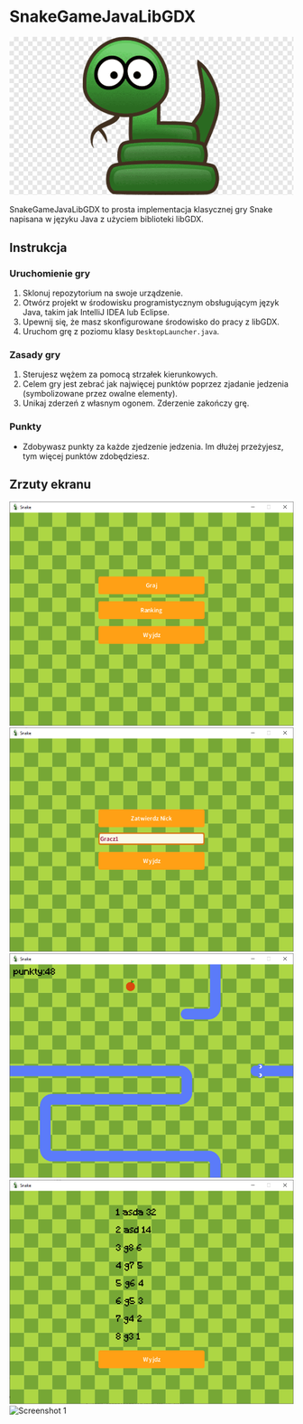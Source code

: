 # SnakeGameJavaLibGDX

![Snake Game](assets/logo.png)

SnakeGameJavaLibGDX to prosta implementacja klasycznej gry Snake napisana w języku Java z użyciem biblioteki libGDX.

## Instrukcja

### Uruchomienie gry

1. Sklonuj repozytorium na swoje urządzenie.
2. Otwórz projekt w środowisku programistycznym obsługującym język Java, takim jak IntelliJ IDEA lub Eclipse.
3. Upewnij się, że masz skonfigurowane środowisko do pracy z libGDX.
4. Uruchom grę z poziomu klasy `DesktopLauncher.java`.

### Zasady gry

1. Sterujesz wężem za pomocą strzałek kierunkowych.
2. Celem gry jest zebrać jak najwięcej punktów poprzez zjadanie jedzenia (symbolizowane przez owalne elementy).
3. Unikaj zderzeń z własnym ogonem. Zderzenie zakończy grę.

### Punkty

- Zdobywasz punkty za każde zjedzenie jedzenia. Im dłużej przeżyjesz, tym więcej punktów zdobędziesz.

## Zrzuty ekranu

![Screenshot 1](ss/1.PNG)
![Screenshot 1](ss/2.PNG)
![Screenshot 1](ss/3.PNG)
![Screenshot 1](ss/4.PNG)
![Screenshot 1](ss/5.PNG)

